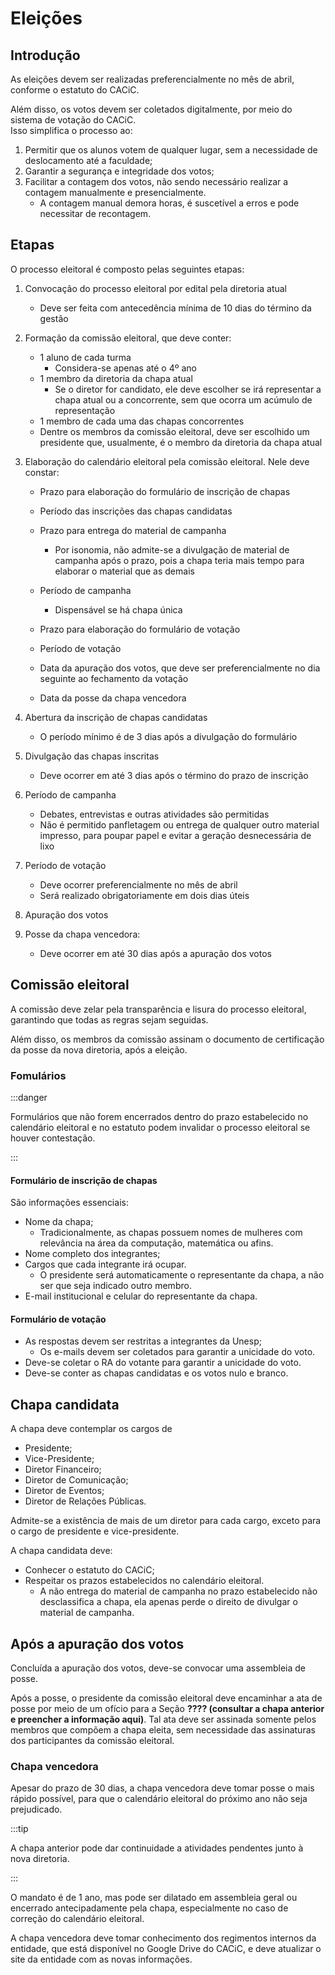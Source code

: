 # Eleições

## Introdução

As eleições devem ser realizadas preferencialmente no mês de abril, conforme o estatuto do CACiC.

Além disso, os votos devem ser coletados digitalmente, por meio do sistema de votação do CACiC.  
Isso simplifica o processo ao:

1. Permitir que os alunos votem de qualquer lugar, sem a necessidade de deslocamento até a faculdade;
1. Garantir a segurança e integridade dos votos;
1. Facilitar a contagem dos votos, não sendo necessário realizar a contagem manualmente e presencialmente.
   - A contagem manual demora horas, é suscetível a erros e pode necessitar de recontagem.

## Etapas

O processo eleitoral é composto pelas seguintes etapas:

1. Convocação do processo eleitoral por edital pela diretoria atual

   - Deve ser feita com antecedência mínima de 10 dias do término da gestão

1. Formação da comissão eleitoral, que deve conter:

   - 1 aluno de cada turma
     - Considera-se apenas até o 4º ano
   - 1 membro da diretoria da chapa atual
     - Se o diretor for candidato, ele deve escolher se irá representar a chapa atual ou a concorrente, sem que ocorra um acúmulo de representação
   - 1 membro de cada uma das chapas concorrentes
   - Dentre os membros da comissão eleitoral, deve ser escolhido um presidente que, usualmente, é o membro da diretoria da chapa atual

1. Elaboração do calendário eleitoral pela comissão eleitoral. Nele deve constar:

   - Prazo para elaboração do formulário de inscrição de chapas
   - Período das inscrições das chapas candidatas
   - Prazo para entrega do material de campanha

     - Por isonomia, não admite-se a divulgação de material de campanha após o prazo, pois a chapa teria mais tempo para elaborar o material que as demais

   - Período de campanha

     - Dispensável se há chapa única

   - Prazo para elaboração do formulário de votação
   - Período de votação
   - Data da apuração dos votos, que deve ser preferencialmente no dia seguinte ao fechamento da votação
   - Data da posse da chapa vencedora

1. Abertura da inscrição de chapas candidatas

   - O período mínimo é de 3 dias após a divulgação do formulário

1. Divulgação das chapas inscritas

   - Deve ocorrer em até 3 dias após o término do prazo de inscrição

1. Período de campanha

   - Debates, entrevistas e outras atividades são permitidas
   - Não é permitido panfletagem ou entrega de qualquer outro material impresso, para poupar papel e evitar a geração desnecessária de lixo

1. Período de votação

   - Deve ocorrer preferencialmente no mês de abril
   - Será realizado obrigatoriamente em dois dias úteis

1. Apuração dos votos

1. Posse da chapa vencedora:
   - Deve ocorrer em até 30 dias após a apuração dos votos

## Comissão eleitoral

A comissão deve zelar pela transparência e lisura do processo eleitoral, garantindo que todas as regras sejam seguidas.

Além disso, os membros da comissão assinam o documento de certificação da posse da nova diretoria, após a eleição.

### Fomulários

:::danger

Formulários que não forem encerrados dentro do prazo estabelecido no calendário eleitoral e no estatuto podem invalidar o processo eleitoral se houver contestação.

:::

#### Formulário de inscrição de chapas

São informações essenciais:

- Nome da chapa;
  - Tradicionalmente, as chapas possuem nomes de mulheres com relevância na área da computação, matemática ou afins.
- Nome completo dos integrantes;
- Cargos que cada integrante irá ocupar.
  - O presidente será automaticamente o representante da chapa, a não ser que seja indicado outro membro.
- E-mail institucional e celular do representante da chapa.

#### Formulário de votação

- As respostas devem ser restritas a integrantes da Unesp;
  - Os e-mails devem ser coletados para garantir a unicidade do voto.
- Deve-se coletar o RA do votante para garantir a unicidade do voto.
- Deve-se conter as chapas candidatas e os votos nulo e branco.

## Chapa candidata

A chapa deve contemplar os cargos de

- Presidente;
- Vice-Presidente;
- Diretor Financeiro;
- Diretor de Comunicação;
- Diretor de Eventos;
- Diretor de Relações Públicas.

Admite-se a existência de mais de um diretor para cada cargo, exceto para o cargo de presidente e vice-presidente.

A chapa candidata deve:

- Conhecer o estatuto do CACiC;
- Respeitar os prazos estabelecidos no calendário eleitoral.
  - A não entrega do material de campanha no prazo estabelecido não desclassifica a chapa, ela apenas perde o direito de divulgar o material de campanha.

## Após a apuração dos votos

Concluída a apuração dos votos, deve-se convocar uma assembleia de posse.

Após a posse, o presidente da comissão eleitoral deve encaminhar a ata de posse por meio de um ofício para a Seção **???? (consultar a chapa anterior e preencher a informação aqui)**. Tal ata deve ser assinada somente pelos membros que compõem a chapa eleita, sem necessidade das assinaturas dos participantes da comissão eleitoral.

### Chapa vencedora

Apesar do prazo de 30 dias, a chapa vencedora deve tomar posse o mais rápido possível, para que o calendário eleitoral do próximo ano não seja prejudicado.

:::tip

A chapa anterior pode dar continuidade a atividades pendentes junto à nova diretoria.

:::

O mandato é de 1 ano, mas pode ser dilatado em assembleia geral ou encerrado antecipadamente pela chapa, especialmente no caso de correção do calendário eleitoral.

A chapa vencedora deve tomar conhecimento dos regimentos internos da entidade, que está disponível no Google Drive do CACiC, e deve atualizar o site da entidade com as novas informações.
